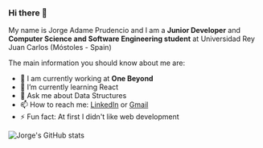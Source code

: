 ### Hi there 👋

My name is Jorge Adame Prudencio and I am a **Junior Developer** and **Computer Science and Software Engineering student** at Universidad Rey Juan Carlos (Móstoles - Spain)

The main information you should know about me are:

- 🔭 I am currently working at **One Beyond**
- 🌱 I’m currently learning React
- 💬 Ask me about Data Structures
- 📫 How to reach me: [LinkedIn](https://www.linkedin.com/in/jorge-ap23/) or [Gmail](mailto:jorgeadameprudencio@gmail.com)
- ⚡ Fun fact: At first I didn't like web development

![Jorge's GitHub stats](https://github-readme-stats.vercel.app/api?username=jorge-ap)
